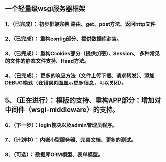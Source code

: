 ## 一个轻量级wsgi服务器框架

### 1、（已完成）： 初步框架完善 路由、get、post方法、返回http文件

### 2、（已完成）： 重构config部分、提供数据库封装。

### 3、（已完成）： 重构Cookies部分（提供加密）、Session、 多种常见的文件的静态文件支持、Head方法。

### 4、（已完成）： 更多的响应方法（文件上传下载、请求转发）、添加DEBUG模式（在错误页面显示更多信息，可以关闭）。

##  5、（正在进行）： 模版的支持、重构APP部分：增加对中间件（wsgi-middleware）的支持。

### 6、（下一步）：login模块以及admin管理员程序。

### 7、（计划中）： 内嵌小型服务器、完善文档、更多的测试。

### 8、（可选）： 数据库ORM模型、表单模型。